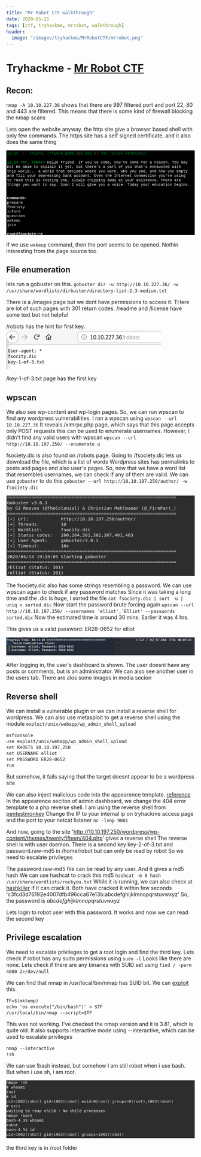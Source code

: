 ```yaml
---
title: "Mr Robot CTF walkthrough"
date: 2020-05-21
tags: [ctf, tryhackme, mrrobot, walkthrough]
header:
  image: "/images/tryhackme/MrRobotCTF/mrrobot.png"
---
```


# Tryhackme - [Mr Robot CTF](https://tryhackme.com/room/mrrobot)

## Recon:

`nmap -A 10.10.227.36` shows that there are 997 filtered port and port 22, 80 and 443 are filtered. This means that there is some kind of firewall blocking the nmap scans

Lets open the website anyway. the http site give a browser based shell with only few commands. The https site has a self signed certificate, and it also does the same thing

<a href="/images/tryhackme/MrRobotCTF/1-terminal.png"><img src = "images/tryhackme/MrRobotCTF/1-terminal.png"></a>

If we use `wakeup` command, then the port seems to be opened. 
Nothin interesting from the page source too

## File enumeration

lets run a gobuster on this.
`gobuster dir -u http://10.10.227.36/ -w /usr/share/wordlists/dirbuster/directory-list-2.3-medium.txt`

There is a /images page but we dont have permissions to access it. THere are lot of such pages with 301 return codes. 
/readme and /license have some text but not helpful

/robots has the hint for first key. 
<a href="/images/tryhackme/MrRobotCTF/2-robots.png"><img src = "images/tryhackme/MrRobotCTF/2-robots.png"></a>

/key-1-of-3.txt page has the first key

## wpscan

We also see wp-content and wp-login pages. So, we can run wpscan to find any wordpress vulnerabilities. I ran a wpscan using `wpscan --url 10.10.227.36`
It reveals /xlmrpc.php page, which says that this page accepts only POST requests
this can be used to enumerate usernames. 
However, I didn't find any valid users with wpscan
`wpscan --url http://10.10.197.250/ --enumerate u`

fsociety.dic is also found on /robots page. Going to /fsociety.dic lets us download the file, which is a list of words
Wordpress sites has permalinks to posts and pages and also user's pages. So, now that we have a word list that resembles usernames, we can check if any of them are valid. We can use `gobuster` to do this
`gobuster --url http://10.10.197.250/author/ -w fsociety.dic`

<a href="/images/tryhackme/MrRobotCTF/4-users.png"><img src = "images/tryhackme/MrRobotCTF/4-users.png"></a>

The fsociety.dic also has some strings resembling a password. We can use wpscan again to check if any password matches
Since it was taking a long time and the .dic is huge, i sorted the file
`cat fsociety.dic | sort -u | uniq > sorted.dic`
Now start the password brute forcing again
`wpscan --url http://10.10.197.250/ --usernames 'elliot','Elliot' --passwords sorted.dic`
Now the estimated time is around 30 mins. Earlier it was 4 hrs.

This gives us a valid password: ER28-0652 for elliot

<a href="/images/tryhackme/MrRobotCTF/5-password.png"><img src = "images/tryhackme/MrRobotCTF/5-password.png"></a>

After logging in, the user's dashboard is shown. The user doesnt have any posts or comments, but is an administrator. We can also see another user in the users tab. There are alos some images in media secion

## Reverse shell

We can install a vulnerable plugin or we can install a reverse shell for wordpress. We can also use metasploit to get a reverse shell using the module `exploit/unix/webapp/wp_admin_shell_upload`

```
msfconsole
use exploit/unix/webapp/wp_admin_shell_upload
set RHOSTS 10.10.197.250
set USERNAME elliot
set PASSWORD ER28-0652
run
```
But somehow, it fails saying that the target doesnt appear to be a wordpress site

We can also inject malicious code into the appearence template. [reference](https://www.hackingarticles.in/wordpress-reverse-shell/)
In the appearence seciton of admin dashboard, we change the 404 error template to a php reverse shell. I am using the reverse shell from [pentestmonkey](https://github.com/pentestmonkey/php-reverse-shell/blob/master/php-reverse-shell.php)
Change the IP to your internal ip on tryhackme access page and the port to your netcat listener
`nc -lvnp 9001`

And now, going to the site 'http://10.10.197.250/wordpress/wp-content/themes/twentyfifteen/404.php' gives a reverse shell
The reverse shell is with user daemon. There is a second key key-2-of-3.txt and password.raw-md5 in /home/robot but can only be read by robot
So we need to escalate privileges

The password.raw-md5 file can be read by any user. And it gives a md5 hash
We can use hashcat to crack this md5
`hashcat -m 0 hash /usr/share/wordlists/rockyou.txt`
While it is running, we can also check at [hashkiller](https://hashes.com/decrypt/basic) if it can crack it.
Both have cracked it within few seconds 'c3fcd3d76192e4007dfb496cca67e13b:abcdefghijklmnopqrstuvwxyz'
So, the password is *abcdefghijklmnopqrstuvwxyz*

Lets login to robot user with this password. It works and now we can read the second key

## Privilege escalation

We need to escalate privileges to get a root login and find the third key.
Lets check if robot has any sudo permissions using `sudo -l`
Looks like there are none. Lets check if there are any binaries with SUID set using `find / -perm 4000 2>/dev/null`

We can find that nmap in /usr/local/bin/nmap has SUID bit.
We can [exploit](https://gtfobins.github.io/gtfobins/nmap/) this.
```
TF=$(mktemp)
echo 'os.execute("/bin/bash")' > $TF
/usr/local/bin/nmap --script=$TF
```
This was not working. I've checked the nmap version and it is 3.81, which is quite old.
It also supports interactive mode using --interactive, which can be used to escalate privileges

```
nmap --interactive
!sh
```

We can use !bash instead, but somehow I am still robot when i use bash. But when i use sh, i am root.

<a href="/images/tryhackme/MrRobotCTF/6-shell.png"><img src = "images/tryhackme/MrRobotCTF/6-shell.png"></a>

the third key is in /root folder



